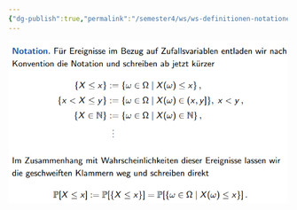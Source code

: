 ```yaml
---
{"dg-publish":true,"permalink":"/semester4/ws/ws-definitionen-notationen/"}
---
```


 ![Pasted image 20240306133918.png](/img/user/Semester4/WS/attachments/Pasted%20image%2020240306133918.png)